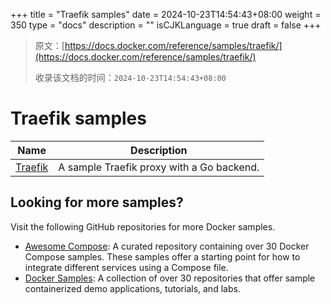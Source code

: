 +++
title = "Traefik samples"
date = 2024-10-23T14:54:43+08:00
weight = 350
type = "docs"
description = ""
isCJKLanguage = true
draft = false
+++

> 原文：[https://docs.docker.com/reference/samples/traefik/](https://docs.docker.com/reference/samples/traefik/)
>
> 收录该文档的时间：`2024-10-23T14:54:43+08:00`

# Traefik samples

| Name                                                         | Description                               |
| ------------------------------------------------------------ | ----------------------------------------- |
| [Traefik](https://github.com/docker/awesome-compose/tree/master/traefik-golang) | A sample Traefik proxy with a Go backend. |

## Looking for more samples?

Visit the following GitHub repositories for more Docker samples.

- [Awesome Compose](https://github.com/docker/awesome-compose): A curated repository containing over 30 Docker Compose samples. These samples offer a starting point for how to integrate different services using a Compose file.
- [Docker Samples](https://github.com/dockersamples?q=&type=all&language=&sort=stargazers): A collection of over 30 repositories that offer sample containerized demo applications, tutorials, and labs.
